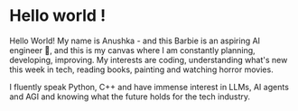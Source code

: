 # Hello world !

Hello World!  My name is Anushka - and this Barbie is an aspiring AI engineer 🩷, and this is my canvas where I am constantly planning, developing, improving. 
My interests are coding, understanding what's new this week in tech, reading books, painting and watching horror movies. 

I fluently speak Python, C++ and have immense interest in LLMs, AI agents and AGI and knowing what the future holds for the tech industry. 

